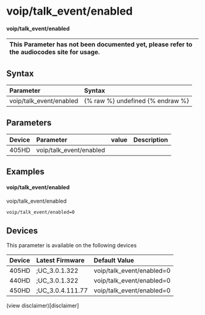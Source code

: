 ﻿---
description: voip/talk_event/enabled
search:
    keywords: ['voip','talk_event','enabled']
---

# voip/talk_event/enabled

#### voip/talk_event/enabled


| This Parameter has not been documented yet, please refer to the audiocodes site for usage.  |
| :--- |

## Syntax
| Parameter | Syntax |
| :--- | :--- |
|voip/talk_event/enabled | {% raw %} undefined {% endraw %} |

## Parameters
|Device|Parameter|value|Description|
|:---|:---|:---|:---|
| 405HD | voip/talk_event/enabled |  |  |

## Examples
#### voip/talk_event/enabled

voip/talk_event/enabled

```
voip/talk_event/enabled=0
```

## Devices
This parameter is available on the following devices

| Device | Latest Firmware | Default Value |
|:---|:---|:---|
| 405HD | ;UC_3.0.1.322 | voip/talk_event/enabled=0 
| 440HD | ;UC_3.0.1.322 | voip/talk_event/enabled=0 
| 450HD | ;UC_3.0.4.111.77 | voip/talk_event/enabled=0 

(view disclaimer)[disclaimer]
